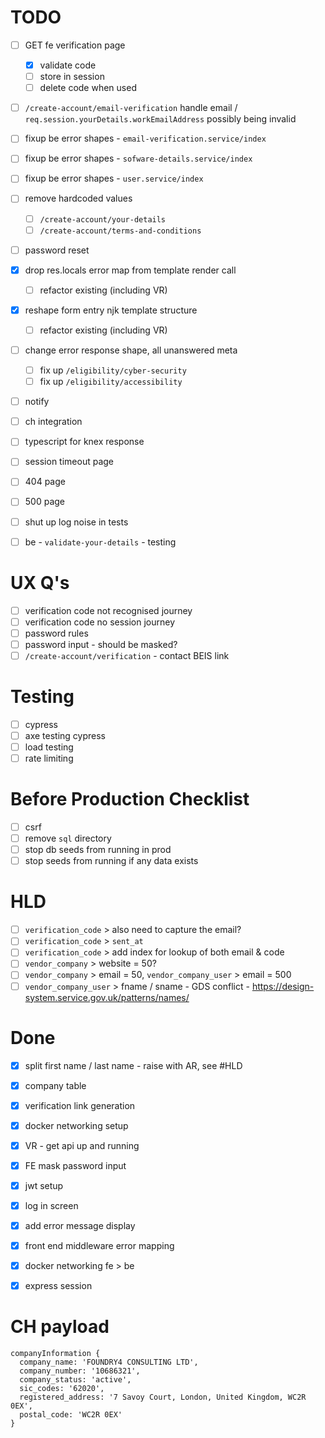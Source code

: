 # TODO

- [ ] GET fe verification page
  - [x] validate code
  - [ ] store in session
  - [ ] delete code when used
  
- [ ] `/create-account/email-verification` handle email / `req.session.yourDetails.workEmailAddress` possibly being invalid

- [ ] fixup be error shapes - `email-verification.service/index`
- [ ] fixup be error shapes - `sofware-details.service/index`
- [ ] fixup be error shapes - `user.service/index`

- [ ] remove hardcoded values
  - [ ] `/create-account/your-details`
  - [ ] `/create-account/terms-and-conditions`
- [ ] password reset 

- [x] drop res.locals error map from template render call
  - [ ] refactor existing (including VR)
- [x] reshape form entry njk template structure
  - [ ] refactor existing (including VR)
  
- [ ] change error response shape, all unanswered meta
  - [ ] fix up `/eligibility/cyber-security`
  - [ ] fix up `/eligibility/accessibility`

- [ ] notify
- [ ] ch integration

- [ ] typescript for knex response

- [ ] session timeout page
- [ ] 404 page
- [ ] 500 page

- [ ] shut up log noise in tests

- [ ] be - `validate-your-details` - testing

# UX Q's

- [ ] verification code not recognised journey
- [ ] verification code no session journey
- [ ] password rules
- [ ] password input - should be masked?
- [ ] `/create-account/verification` - contact BEIS link

# Testing

- [ ] cypress
- [ ] axe testing cypress
- [ ] load testing
- [ ] rate limiting

# Before Production Checklist

- [ ] csrf
- [ ] remove `sql` directory
- [ ] stop db seeds from running in prod
- [ ] stop seeds from running if any data exists

# HLD

- [ ] `verification_code` > also need to capture the email? 
- [ ] `verification_code` > `sent_at`
- [ ] `verification_code` > add index for lookup of both email & code
- [ ] `vendor_company` > website = 50?
- [ ] `vendor_company` > email = 50, `vendor_company_user` > email = 500
- [ ] `vendor_company_user` > fname / sname - GDS conflict - https://design-system.service.gov.uk/patterns/names/

# Done

- [x] split first name / last name - raise with AR, see #HLD
- [x] company table
- [x] verification link generation
- [x] docker networking setup
- [x] VR - get api up and running
- [x] FE mask password input
- [x] jwt setup
- [x] log in screen
- [x] add error message display
- [x] front end middleware error mapping
- [x] docker networking fe > be
- [x] express session


# CH payload
```
companyInformation {
  company_name: 'FOUNDRY4 CONSULTING LTD',
  company_number: '10686321',
  company_status: 'active',
  sic_codes: '62020',
  registered_address: '7 Savoy Court, London, United Kingdom, WC2R 0EX',
  postal_code: 'WC2R 0EX'
}
```